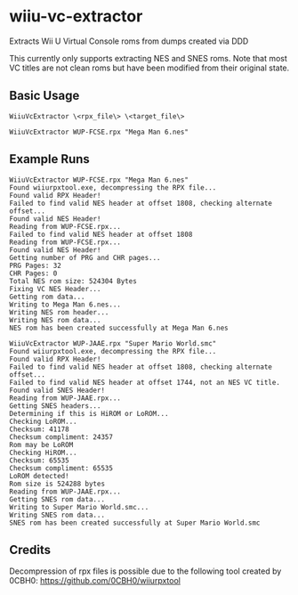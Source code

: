 # wiiu-vc-extractor
Extracts Wii U Virtual Console roms from dumps created via DDD

This currently only supports extracting NES and SNES roms. Note that most VC titles are not clean roms but have been modified from their original state.

## Basic Usage
`WiiuVcExtractor \<rpx_file\> \<target_file\>`

`WiiuVcExtractor WUP-FCSE.rpx "Mega Man 6.nes"`

## Example Runs
```
WiiuVcExtractor WUP-FCSE.rpx "Mega Man 6.nes"
Found wiiurpxtool.exe, decompressing the RPX file...
Found valid RPX Header!
Failed to find valid NES header at offset 1808, checking alternate offset...
Found valid NES Header!
Reading from WUP-FCSE.rpx...
Failed to find valid NES header at offset 1808
Reading from WUP-FCSE.rpx...
Found valid NES Header!
Getting number of PRG and CHR pages...
PRG Pages: 32
CHR Pages: 0
Total NES rom size: 524304 Bytes
Fixing VC NES Header...
Getting rom data...
Writing to Mega Man 6.nes...
Writing NES rom header...
Writing NES rom data...
NES rom has been created successfully at Mega Man 6.nes
```

```
WiiuVcExtractor WUP-JAAE.rpx "Super Mario World.smc"
Found wiiurpxtool.exe, decompressing the RPX file...
Found valid RPX Header!
Failed to find valid NES header at offset 1808, checking alternate offset...
Failed to find valid NES header at offset 1744, not an NES VC title.
Found valid SNES Header!
Reading from WUP-JAAE.rpx...
Getting SNES headers...
Determining if this is HiROM or LoROM...
Checking LoROM...
Checksum: 41178
Checksum compliment: 24357
Rom may be LoROM
Checking HiROM...
Checksum: 65535
Checksum compliment: 65535
LoROM detected!
Rom size is 524288 bytes
Reading from WUP-JAAE.rpx...
Getting SNES rom data...
Writing to Super Mario World.smc...
Writing SNES rom data...
SNES rom has been created successfully at Super Mario World.smc
```

## Credits
Decompression of rpx files is possible due to the following tool created by 0CBH0:
https://github.com/0CBH0/wiiurpxtool
